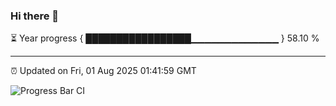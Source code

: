 ### Hi there 👋

⏳ Year progress { █████████████████▁▁▁▁▁▁▁▁▁▁▁▁▁ } 58.10 %

---

⏰ Updated on Fri, 01 Aug 2025 01:41:59 GMT

![Progress Bar CI](https://github.com/liununu/liununu/workflows/Progress%20Bar%20CI/badge.svg)
